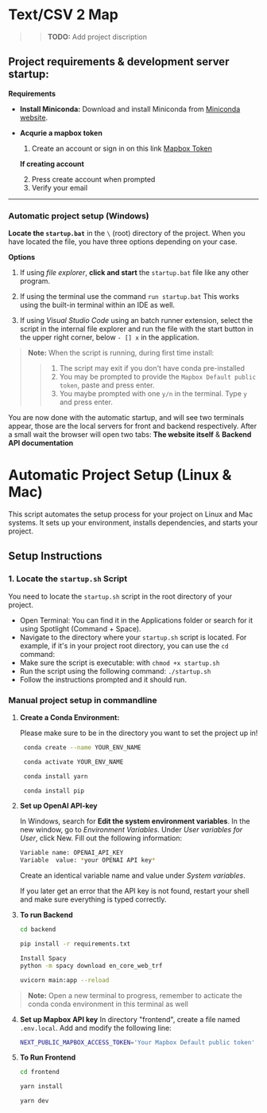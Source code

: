 # Text/CSV 2 Map

>>**TODO:** Add project discription

## Project requirements & development server startup:

**Requirements**
- **Install Miniconda:**
   Download and install Miniconda from [Miniconda website](https://docs.conda.io/en/latest/miniconda.html).

- **Acqurie a mapbox token**
   1. Create an account or sign in on this link [Mapbox Token](https://account.mapbox.com/access-tokens/)
   
   **If creating account**

   2. Press create account when prompted
   3. Verify your email
---
### Automatic project setup (Windows)
**Locate the `startup.bat`** in the `\` (root) directory of the project. When you have located the file, you have three options depending on your case.

**Options**
1. If using *file explorer*, **click and start** the `startup.bat` file like any other program.

2. If using the terminal use the command `run startup.bat` This works using the built-in terminal within an IDE as well.
3. If using *Visual Studio Code* using an batch runner extension, select the script in the internal file explorer and run the file with the start button in the upper right corner, below `- [] x` in the application.

>**Note:** When the script is running, during first time install: 
>> 1. The script may exit if you don't have conda pre-installed
>> 2. You may be prompted to provide the `Mapbox Default public token`, paste and press enter.
>> 3. You maybe prompted with one `y/n` in the terminal. Type `y` and press enter.

You are now done with the automatic startup, and will see two terminals appear, those are the local servers for front and backend respectively. After a small wait the browser will open two tabs: **The website itself** & **Backend API documentation**

# Automatic Project Setup (Linux & Mac)

This script automates the setup process for your project on Linux and Mac systems. It sets up your environment, installs dependencies, and starts your project.

## Setup Instructions

### 1. Locate the `startup.sh` Script

You need to locate the `startup.sh` script in the root directory of your project.

- Open Terminal: You can find it in the Applications folder or search for it using Spotlight (Command + Space).
- Navigate to the directory where your `startup.sh` script is located. For example, if it's in your project root directory, you can use the `cd` command:
- Make sure the script is executable: with `chmod +x startup.sh` 
- Run the script using the following command: `./startup.sh` 
- Follow the instructions prompted and it should run.


### Manual project setup in commandline
1. **Create a Conda Environment:**
    
    Please make sure to be in the directory you want to set the project up in!

   ```bash
    conda create --name YOUR_ENV_NAME

    conda activate YOUR_ENV_NAME

    conda install yarn

    conda install pip
   ```

2. **Set up OpenAI API-key**

   In Windows, search for **Edit the system environment variables**. In the new window, go to *Environment Variables*. Under *User variables for User*, click New.
   Fill out the following information:
   ```bash
   Variable name: OPENAI_API_KEY
   Variable  value: *your OPENAI API key*
   ```
   Create an identical variable name and value under *System variables*.

   If you later get an error that the API key is not found, restart your shell and make sure everything is typed correctly.

3. **To run Backend**
   ```bash
   cd backend

   pip install -r requirements.txt

   Install Spacy
   python -m spacy download en_core_web_trf

   uvicorn main:app --reload
   ```

>  **Note:** Open a new terminal to progress, remember to acticate the conda conda environment in this terminal as well

4. **Set up Mapbox API key**
   In directory "frontend", create a file named `.env.local`.
   Add and modify the following line:
   ```bash
   NEXT_PUBLIC_MAPBOX_ACCESS_TOKEN='Your Mapbox Default public token'
   ```

5. **To Run Frontend**
   ```bash
   cd frontend

   yarn install

   yarn dev
   ```